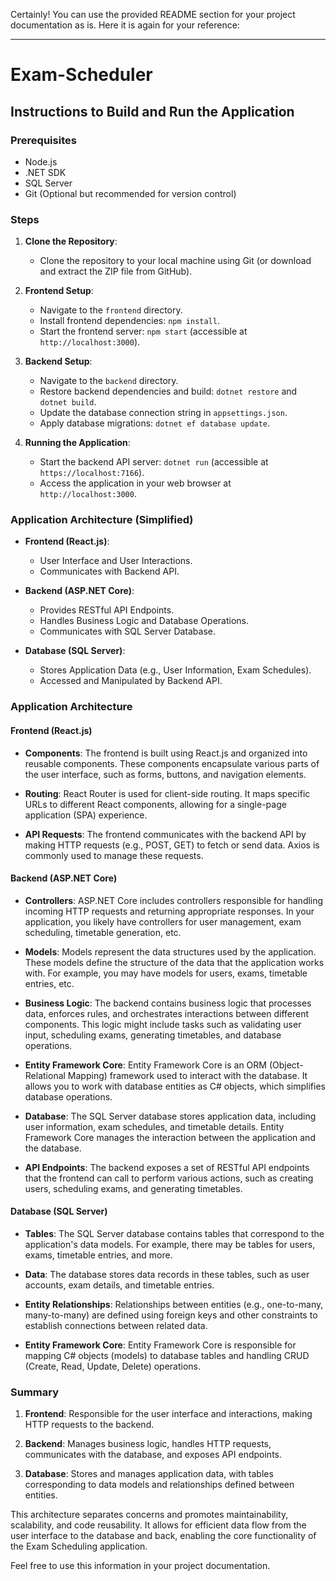 Certainly! You can use the provided README section for your project documentation as is. Here it is again for your reference:

---

# Exam-Scheduler

## Instructions to Build and Run the Application

### Prerequisites
- Node.js
- .NET SDK
- SQL Server
- Git (Optional but recommended for version control)

### Steps

1. **Clone the Repository**:
   - Clone the repository to your local machine using Git (or download and extract the ZIP file from GitHub).

2. **Frontend Setup**:
   - Navigate to the `frontend` directory.
   - Install frontend dependencies: `npm install`.
   - Start the frontend server: `npm start` (accessible at `http://localhost:3000`).

3. **Backend Setup**:
   - Navigate to the `backend` directory.
   - Restore backend dependencies and build: `dotnet restore` and `dotnet build`.
   - Update the database connection string in `appsettings.json`.
   - Apply database migrations: `dotnet ef database update`.

4. **Running the Application**:
   - Start the backend API server: `dotnet run` (accessible at `https://localhost:7166`).
   - Access the application in your web browser at `http://localhost:3000`.

### Application Architecture (Simplified)

- **Frontend (React.js)**:
  - User Interface and User Interactions.
  - Communicates with Backend API.

- **Backend (ASP.NET Core)**:
  - Provides RESTful API Endpoints.
  - Handles Business Logic and Database Operations.
  - Communicates with SQL Server Database.

- **Database (SQL Server)**:
  - Stores Application Data (e.g., User Information, Exam Schedules).
  - Accessed and Manipulated by Backend API.
 
### Application Architecture

#### Frontend (React.js)

- **Components**: The frontend is built using React.js and organized into reusable components. These components encapsulate various parts of the user interface, such as forms, buttons, and navigation elements.

- **Routing**: React Router is used for client-side routing. It maps specific URLs to different React components, allowing for a single-page application (SPA) experience.

- **API Requests**: The frontend communicates with the backend API by making HTTP requests (e.g., POST, GET) to fetch or send data. Axios is commonly used to manage these requests.

#### Backend (ASP.NET Core)

- **Controllers**: ASP.NET Core includes controllers responsible for handling incoming HTTP requests and returning appropriate responses. In your application, you likely have controllers for user management, exam scheduling, timetable generation, etc.

- **Models**: Models represent the data structures used by the application. These models define the structure of the data that the application works with. For example, you may have models for users, exams, timetable entries, etc.

- **Business Logic**: The backend contains business logic that processes data, enforces rules, and orchestrates interactions between different components. This logic might include tasks such as validating user input, scheduling exams, generating timetables, and database operations.

- **Entity Framework Core**: Entity Framework Core is an ORM (Object-Relational Mapping) framework used to interact with the database. It allows you to work with database entities as C# objects, which simplifies database operations.

- **Database**: The SQL Server database stores application data, including user information, exam schedules, and timetable details. Entity Framework Core manages the interaction between the application and the database.

- **API Endpoints**: The backend exposes a set of RESTful API endpoints that the frontend can call to perform various actions, such as creating users, scheduling exams, and generating timetables.

#### Database (SQL Server)

- **Tables**: The SQL Server database contains tables that correspond to the application's data models. For example, there may be tables for users, exams, timetable entries, and more.

- **Data**: The database stores data records in these tables, such as user accounts, exam details, and timetable entries.

- **Entity Relationships**: Relationships between entities (e.g., one-to-many, many-to-many) are defined using foreign keys and other constraints to establish connections between related data.

- **Entity Framework Core**: Entity Framework Core is responsible for mapping C# objects (models) to database tables and handling CRUD (Create, Read, Update, Delete) operations.

### Summary

1. **Frontend**: Responsible for the user interface and interactions, making HTTP requests to the backend.

2. **Backend**: Manages business logic, handles HTTP requests, communicates with the database, and exposes API endpoints.

3. **Database**: Stores and manages application data, with tables corresponding to data models and relationships defined between entities.

This architecture separates concerns and promotes maintainability, scalability, and code reusability. It allows for efficient data flow from the user interface to the database and back, enabling the core functionality of the Exam Scheduling application.

Feel free to use this information in your project documentation.
